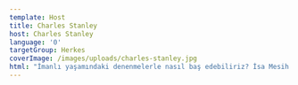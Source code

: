 ```yaml
---
template: Host
title: Charles Stanley
host: Charles Stanley
language: '0'
targetGroup: Herkes
coverImage: /images/uploads/charles-stanley.jpg
html: "İmanlı yaşamındaki denenmelerle nasıl baş edebiliriz? İsa Mesih’in\r yolunda yürümenin püf noktaları nedir? Yeniden doğmak nasıl olur?\r Amerikalı meşhur İncil öğretmeni ve vaiz Charles Stanley, günlük\r yaşama dair ve İncil öğretisine uygun birbirinden ilginç ruhsal\r konuları sizler için yorumluyor. Kanal Hayat’ı izlemekten ve Mesihi\r takip etmekten vazgeçmeyin."
---
```


